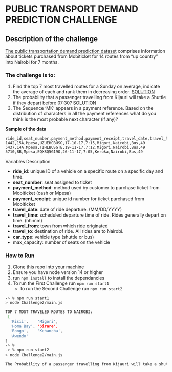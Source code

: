 # PUBLIC TRANSPORT DEMAND PREDICTION CHALLENGE

## Description of the challenge
[The public transportation demand prediction dataset](https://zindi.africa/competitions/traffic-jam-predicting-peoples-movement-into-nairobi/data) comprises information about tickets
purchased from Mobiticket for 14 routes from “up country” into Nairobi for 7 months.

### The challenge is to: 
1. Find the top 7 most travelled routes for a Sunday on average, indicate the average of
each and rank them in decreasing order. [SOLUTION](Challenge1)
2. The probability that a passenger travelling from Kijauri will take a Shuttle if
they depart before 07:30? [SOLUTION](Challenge2)
3. The Sequence ‘MK’ appears in a payment reference. Based on the distribution of
characters in all the payment references what do you think is the most probable next
character (if any)?

**Sample of the data**
```csv
ride_id,seat_number,payment_method,payment_receipt,travel_date,travel_time,travel_from,travel_to,car_type,max_capacity
1442,15A,Mpesa,UZUEHCBUSO,17-10-17,7:15,Migori,Nairobi,Bus,49
5437,14A,Mpesa,TIHLBUSGTE,19-11-17,7:12,Migori,Nairobi,Bus,49
5710,8B,Mpesa,EQX8Q5G19O,26-11-17,7:05,Keroka,Nairobi,Bus,49
```

Variables Description
- **ride_id**: unique ID of a vehicle on a specific route on a specific day and time.
- **seat_number**: seat assigned to ticket
- **payment_method**: method used by customer to purchase ticket from Mobiticket (cash or Mpesa)
- **payment_receipt**: unique id number for ticket purchased from Mobiticket
- **travel_date**: date of ride departure. (MM/DD/YYYY)
- **travel_time**: scheduled departure time of ride. Rides generally depart on time. (hh:mm)
- **travel_from**: town from which ride originated
- **travel_to**: destination of ride. All rides are to Nairobi.
- **car_type**: vehicle type (shuttle or bus)
- max_capacity: number of seats on the vehicle

### How to Run
1. Clone this repo into your machine
2. Ensure you have node version 14 or higher
2. run `npm install` to install the dependancies
3. To run the First Challenge run `npm run start1`
    + to run the Second Challenge run `npm run start2`
```Bash
-> % npm run start1
> node Challenge2/main.js

TOP 7 MOST TRAVELED ROUTES TO NAIROBI:
 [
  'Kisii',    'Migori',
  'Homa Bay', 'Sirare',
  'Rongo',    'Kehancha',
  'Awendo'
]
-> %
-> % npm run start2
> node Challenge2/main.js

The Probability of a passenger travelling from Kijauri will take a shuttle and depart before 7:30 is 53%
```
